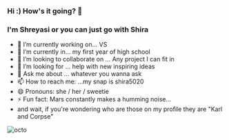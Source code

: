 ### Hi :) How's it going?  👋
   ### I'm Shreyasi or you can just go with Shira 
- 🔭 I’m currently working on... VS
- 🌱 I’m currently in... my first year of high school 
- 👯 I’m looking to collaborate on ... Any project I can fit in
- 🤔 I’m looking for ... help with new inspiring ideas
- 💬 Ask me about ... whatever you wanna ask
- 📫 How to reach me: ...my snap is shira5020
- 😄 Pronouns: she / her / sweetie
- ⚡ Fun fact:  Mars constantly makes a humming noise...
- and wait, if you're wondering who are those on my profile they are "Karl and Corpse"


![octo](https://user-images.githubusercontent.com/74972696/133542753-d98e5385-fab1-4f1e-a4b1-983208f2154c.gif)

